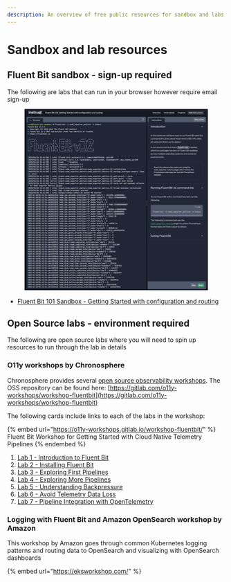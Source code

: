 ```yaml
---
description: An overview of free public resources for sandbox and labs for learning how to best operate, use, and have success with Fluent Bit.
---
```


# Sandbox and lab resources

## Fluent Bit sandbox - sign-up required

The following are labs that can run in your browser however require email sign-up

<div data-full-width="true"><figure><img src="../.gitbook/assets/image (1).png" alt=""><figcaption></figcaption></figure></div>

- [Fluent Bit 101 Sandbox - Getting Started with configuration and routing](https://play.instruqt.com/Fluent/invite/nuys5ifhsprt)

## Open Source labs - environment required

The following are open source labs where you will need to spin up resources to run through the lab in details

### O11y workshops by Chronosphere

Chronosphere provides several [open source observability workshops](https://o11y-workshops.gitlab.io/). The OSS repository can be found here: [https://gitlab.com/o11y-workshops/workshop-fluentbit](https://gitlab.com/o11y-workshops/workshop-fluentbit)

The following cards include links to each of the labs in the workshop:

{% embed url="https://o11y-workshops.gitlab.io/workshop-fluentbit/" %}
Fluent Bit Workshop for Getting Started with Cloud Native Telemetry Pipelines
{% endembed %}

1. [Lab 1 - Introduction to Fluent Bit](https://o11y-workshops.gitlab.io/workshop-fluentbit/lab01.html)
2. [Lab 2 - Installing Fluent Bit](https://o11y-workshops.gitlab.io/workshop-fluentbit/#/4)
3. [Lab 3 - Exploring First Pipelines](https://o11y-workshops.gitlab.io/workshop-fluentbit/#/5)
4. [Lab 4 - Exploring More Pipelines](https://o11y-workshops.gitlab.io/workshop-fluentbit/#/6)
5. [Lab 5 - Understanding Backpressure](https://o11y-workshops.gitlab.io/workshop-fluentbit/#/7)
6. [Lab 6 - Avoid Telemetry Data Loss](https://o11y-workshops.gitlab.io/workshop-fluentbit/#/8)
7. [Lab 7 - Pipeline Integration with OpenTelemetry](https://o11y-workshops.gitlab.io/workshop-fluentbit/#/9)

### Logging with Fluent Bit and Amazon OpenSearch workshop by Amazon

This workshop by Amazon goes through common Kubernetes logging patterns and routing data to OpenSearch and visualizing with OpenSearch dashboards

{% embed url="https://eksworkshop.com/" %}
